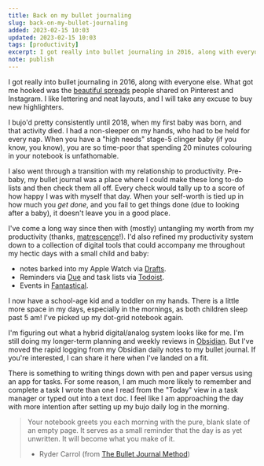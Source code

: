 ```yaml
---
title: Back on my bullet journaling
slug: back-on-my-bullet-journaling
added: 2023-02-15 10:03
updated: 2023-02-15 10:03
tags: [productivity]
excerpt: I got really into bullet journaling in 2016, along with everyone else. What got me hooked was the beautiful spreads people shared on Pinterest and Instagram.
note: publish
---
```


I got really into bullet journaling in 2016, along with everyone else. What got me hooked was the [beautiful spreads](https://www.pinterest.com.au/emmastudiess/bullet-journal-spreads/) people shared on Pinterest and Instagram. I like lettering and neat layouts, and I will take any excuse to buy new highlighters. 

I bujo'd pretty consistently until 2018, when my first baby was born, and that activity died. I had a non-sleeper on my hands, who had to be held for every nap. When you have a "high needs" stage-5 clinger baby (if you know, you know), you are so time-poor that spending 20 minutes colouring in your notebook is unfathomable. 

I also went through a transition with my relationship to productivity. Pre-baby, my bullet journal was a place where I could make these long to-do lists and then check them all off. Every check would tally up to a score of how happy I was with myself that day. When your self-worth is tied up in how much you *get done*, and you fail to get things done (due to looking after a baby), it doesn't leave you in a good place.

I've come a long way since then with (mostly) untangling my worth from my productivity (thanks, [matrescence](https://www.nytimes.com/2017/05/08/well/family/the-birth-of-a-mother.html)!). I'd also refined my productivity system down to a collection of digital tools that could accompany me throughout my hectic days with a small child and baby:
- notes barked into my Apple Watch via [Drafts](https://getdrafts.com/). 
- Reminders via [Due](https://www.dueapp.com/) and task lists via [Todoist](https://todoist.com). 
- Events in [Fantastical](https://flexibits.com/fantastical).

I now have a school-age kid and a toddler on my hands. There is a little more space in my days, especially in the mornings, as both children sleep past 5 am! I've picked up my dot-grid notebook again.

I'm figuring out what a hybrid digital/analog system looks like for me. I'm still doing my longer-term planning and weekly reviews in [Obsidian](https://obsidian.md/). But I've moved the rapid logging from my Obsidian daily notes to my bullet journal. If you're interested, I can share it here when I've landed on a fit.

There is something to writing things down with pen and paper versus using an app for tasks. For some reason, I am much more likely to remember and complete a task I wrote than one I read from the "Today" view in a task manager or typed out into a text doc. I feel like I am approaching the day with more intention after setting up my bujo daily log in the morning.

> Your notebook greets you each morning with the pure, blank slate of an empty page. It serves as a small reminder that the day is as yet unwritten. It will become what you make of it.
> - Ryder Carrol (from [The Bullet Journal Method](https://bulletjournal.com/pages/book))
